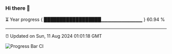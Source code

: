 ### Hi there 👋

⏳ Year progress { ██████████████████▁▁▁▁▁▁▁▁▁▁▁▁ } 60.94 %

---

⏰ Updated on Sun, 11 Aug 2024 01:01:18 GMT

![Progress Bar CI](https://github.com/liununu/liununu/workflows/Progress%20Bar%20CI/badge.svg)
